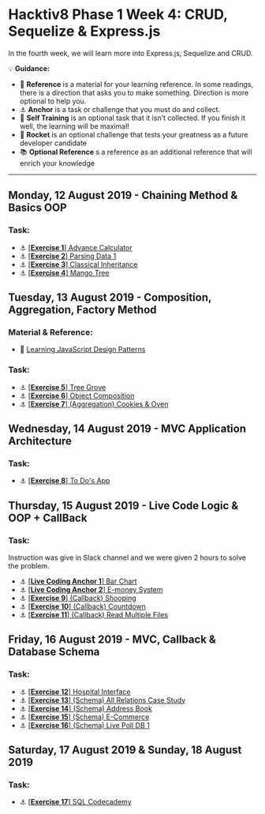 # Hacktiv8 Phase 1 Week 4: CRUD, Sequelize & Express.js

In the fourth week, we will learn more into Express.js, Sequelize and CRUD.

:bulb: **Guidance:**
- :notebook_with_decorative_cover: **Reference** is a material for your learning reference. In some readings, there is a direction that asks you to make something. Direction is more optional to help you.
- :anchor: **Anchor** is a task or challenge that you must do and collect.
- 💪 **Self Training** is an optional task that it isn't collected. If you finish it well, the learning will be maximal!
- :rocket: **Rocket** is an optional challenge that tests your greatness as a future developer candidate
- :books: **Optional Reference** s a reference as an additional reference that will enrich your knowledge
---

## Monday, 12 August 2019 - Chaining Method & Basics OOP
### Task:
- :anchor:
[[**Exercise 1**] Advance Calculator](https://github.com/andreassosilo/hacktiv8/blob/master/phase1/week2/advanced-calculator/calculator.js)
- :anchor:
[[**Exercise 2**] Parsing Data 1](https://github.com/andreassosilo/hacktiv8/blob/master/phase1/week2/parsing-data-1/parser.js)
- :anchor:
[[**Exercise 3**] Classical Inheritance](https://github.com/andreassosilo/hacktiv8/blob/master/phase1/week2/classical-inheritance/index.js)
- :anchor:
[[**Exercise 4**] Mango Tree](https://github.com/andreassosilo/hacktiv8/blob/master/phase1/week2/mango-tree/mango_tree.js)

## Tuesday, 13 August 2019 - Composition, Aggregation, Factory Method
### Material & Reference:
- :notebook_with_decorative_cover:
[Learning JavaScript Design Patterns](https://github.com/addyosmani/essential-js-design-patterns)

### Task:
- :anchor:
[[**Exercise 5**] Tree Grove](https://github.com/andreassosilo/hacktiv8/blob/master/phase1/week2/tree-grove/tree_grove.js)
- :anchor:
[[**Exercise 6**] Object Composition](https://github.com/andreassosilo/hacktiv8/blob/master/phase1/week2/object-composition/composition.js)
- :anchor:
[[**Exercise 7**] (Aggregation) Cookies & Oven ](https://github.com/andreassosilo/hacktiv8/blob/master/phase1/week2/cookies-and-ovens/cookies_and_ovens.js)

## Wednesday, 14 August 2019 - MVC Application Architecture
### Task:
- :anchor: 
[[**Exercise 8**] To Do's App](https://github.com/andreassosilo/hacktiv8/blob/master/phase1/week2/js-todos/todo.js)

## Thursday, 15 August 2019 - Live Code Logic & OOP + CallBack
### Task:
Instruction was give in Slack channel and we were given 2 hours to solve the problem.
- :anchor:
[[**Live Coding Anchor 1**] Bar Chart](https://github.com/andreassosilo/hacktiv8/blob/master/phase1/week2/live-code-week-2/logic/index.js)
- :anchor:
[[**Live Coding Anchor 2**] E-money System](https://github.com/andreassosilo/hacktiv8/blob/master/phase1/week2/live-code-week-2/oop/index.js)
- :anchor:
[[**Exercise 9**] (Callback) Shooping](https://github.com/andreassosilo/hacktiv8/blob/master/phase1/week2/callback-belanja/index.js)
- :anchor:
[[**Exercise 10**] (Callback) Countdown](https://github.com/andreassosilo/hacktiv8/blob/master/phase1/week2/callback-countdown/app.js)
- :anchor:
[[**Exercise 11**] (Callback) Read Multiple Files](https://github.com/andreassosilo/hacktiv8/blob/master/phase1/week2/callback-multiple-file/index.js)

## Friday, 16 August 2019 - MVC, Callback & Database Schema

### Task:
- :anchor:
[[**Exercise 12**] Hospital Interface](https://github.com/andreassosilo/hacktiv8/blob/master/phase1/week2/hospital-interface/index.js)
- :anchor:
[[**Exercise 13**] (Schema) All Relations Case Study](https://github.com/andreassosilo/hacktiv8/blob/master/phase1/week2/all-relations-case-study/karyawan_schema.png)
- :anchor:
[[**Exercise 14**] (Schema) Address Book](https://github.com/andreassosilo/hacktiv8/blob/master/phase1/week2/schema-address-book/address_book_schema.png)
- :anchor:
[[**Exercise 15**] (Schema) E-Commerce](https://github.com/andreassosilo/hacktiv8/blob/master/phase1/week2/schema-simple-e-commerce/schemaSimpleECommerce.png)
- :anchor:
[[**Exercise 16**] (Schema) Live Poll DB 1](https://github.com/andreassosilo/hacktiv8/blob/master/phase1/week2/schema-poll-db/SchemaPollDB.png)

## Saturday, 17 August 2019 & Sunday, 18 August 2019

### Task:
- :anchor:
[[**Exercise 17**] SQL Codecademy](https://github.com/andreassosilo/hacktiv8/blob/master/phase1/week2/sql-codecademy/learn_sql_andreassosilo.png)
